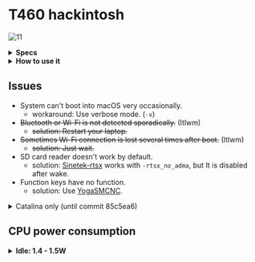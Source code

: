 # T460 hackintosh
![11](https://img.shields.io/badge/macOS-11-Green)

<details>
<summary><strong>Specs</strong></summary>
</br>

| Model | Lenovo 20FMS27120 |
| - | - |
| CPU | Intel Core i5-6300U |
| GPU | Intel HD Graphics 520 |
| RAM | 2x HMT451S6BFR8A-PB |
| SSD | THNSF5256GCJ7 (00PA997) |
| LCD | LP140WF6-SPF1 |
| Audio | Realtek ALC293 (ALC3245) |
| WLAN | ~~Dual Band AC 8260~~ DW1830 |
| BIOS | Latest |

</details>

<details>
<summary><strong>How to use it</strong></summary>
</br>

1. [Create a bootable installer](https://support.apple.com/en-us/HT201372)
1. Download this [EFI](https://github.com/vivzero/ThinkPad-T460-hackintosh/archive/refs/heads/main.zip) and extract it
1. Copy "EFI" folder, and paste it into ESP
1. Install
1. Enjoy

</details>

## Issues
- System can't boot into macOS very occasionally.
  * workaround: Use verbose mode. (`-v`)
- ~~Bluetooth or Wi-Fi is not detected sporadically.~~ (Itlwm)
  * ~~solution: Restart your laptop.~~
- ~~Sometimes Wi-Fi connection is lost several times after boot.~~ (Itlwm)
  * ~~solution: Just wait.~~
- SD card reader doesn't work by default.
  * solution: [Sinetek-rtsx](https://github.com/cholonam/Sinetek-rtsx) works with `-rtsx_no_adma`, but It is disabled after wake.
- Function keys have no function.
  * solution: Use [YogaSMCNC](https://github.com/zhen-zen/YogaSMC/releases/download/1.5.1/YogaSMC-App-Release.dmg).

<details>
<summary>Catalina only (until commit 85c5ea6)</summary>
</br>

- Hibernation (S4) doesn't work sometimes.
- Idle sleep doesn't work rapidly when AC is connected.
- It wakes from sleep after about 30 minutes, and doesn't sleep again.
  * workaround: Disable Power Nap.

</details>

## CPU power consumption
<details>
<summary><strong>Idle: 1.4 - 1.5W</strong></summary>
<br>

![](https://i.imgur.com/5yh34LZ.png)

</details>
